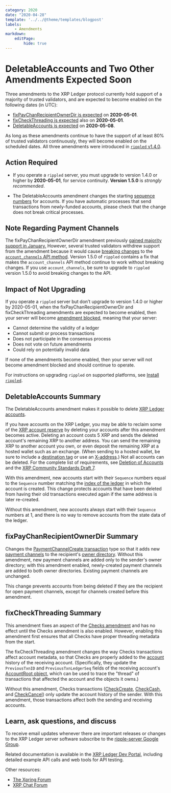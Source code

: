```yaml
---
category: 2020
date: "2020-04-28"
template: '../../@theme/templates/blogpost'
labels:
    - Amendments
markdown:
    editPage:
        hide: true
---
```

# DeletableAccounts and Two Other Amendments Expected Soon

Three amendments to the XRP Ledger protocol currently hold support of a majority of trusted validators, and are expected to become enabled on the following dates (in UTC):

- [fixPayChanRecipientOwnerDir is expected](https://xrpcharts.ripple.com/#/transactions/2EBB6EC9C6A070EF665D482C2E725319DEB552D88B079227333A5BE452602C2A) on **2020-05-01**.
- [fixCheckThreading is expected](https://xrpcharts.ripple.com/#/transactions/413007375A2D1B213D477154375A6878AF58360E4190D339C8B43122CA366AA7) also on **2020-05-01**.
- [DeletableAccounts is expected](https://xrpcharts.ripple.com/#/transactions/592E5151BFAE5B544FF4213A4358D341EA6F394ECF738CBC740F555CEC5A6C70) on **2020-05-08**.

<!-- BREAK -->

As long as these amendments continue to have the support of at least 80% of trusted validators continuously, they will become enabled on the scheduled dates. All three amendments were introduced in [`rippled` v1.4.0](https://github.com/ripple/rippled/releases/tag/1.4.0).

## Action Required

- If you operate a `rippled` server, you must upgrade to version 1.4.0 or higher by **2020-05-01**, for service continuity. **Version 1.5.0** is _strongly recommended_.

- The DeletableAccounts amendment changes the starting [sequence numbers](https://xrpl.org/basic-data-types.html#account-sequence) for accounts. If you have automatic processes that send transactions from newly-funded accounts, please check that the change does not break critical processes.

## Note Regarding Payment Channels

The fixPayChanRecipientOwnerDir amendment previously [gained majority support in January.](https://xrpl.org/blog/2020/fixcheckthreading-fixpaychanrecipientownerdir-expected.html) However, several trusted validators withdrew support from the amendment because it would cause [breaking changes](https://xrpl.org/blog/2020/fixcheckthreading-fixpaychanrecipientownerdir-expected.html#action-required) to the [`account_channels` API method](https://xrpl.org/account_channels.html). Version 1.5.0 of `rippled` contains a fix that makes the `account_channels` API method continue to work without breaking changes. If you use `account_channels`, be sure to upgrade to `rippled` version 1.5.0 to avoid breaking changes to the API.

## Impact of Not Upgrading

If you operate a `rippled` server but don’t upgrade to version 1.4.0 or higher by 2020-05-01, when the fixPayChanRecipientOwnerDir and fixCheckThreading amendments are expected to become enabled, then your server will become [amendment blocked](https://xrpl.org/amendments.html#amendment-blocked), meaning that your server:

* Cannot determine the validity of a ledger
* Cannot submit or process transactions
* Does not participate in the consensus process
* Does not vote on future amendments
* Could rely on potentially invalid data

If none of the amendments become enabled, then your server will not become amendment blocked and should continue to operate.

For instructions on upgrading `rippled` on supported platforms, see [Install `rippled`](https://xrpl.org/install-rippled.html).


## DeletableAccounts Summary

The DeletableAccounts amendment makes it possible to delete [XRP Ledger accounts](https://xrpl.org/accounts.html).

If you have accounts on the XRP Ledger, you may be able to reclaim some of the [XRP account reserve](https://xrpl.org/reserves.html) by deleting your accounts after this amendment becomes active. Deleting an account costs 5 XRP and sends the deleted account's remaining XRP to another address. You can send the remaining XRP to another account you own, or even deposit the remaining XRP at a hosted wallet such as an exchange. (When sending to a hosted wallet, be sure to include a [destination tag](https://xrpl.org/source-and-destination-tags.html) or use an [X-address](https://xrpaddress.info/).) Not all accounts can be deleted. For the complete list of requirements, see [Deletion of Accounts](https://xrpl.org/accounts.html#deletion-of-accounts) and the [XRP Community Standards Draft 7](https://github.com/xrp-community/standards-drafts/issues/8).

With this amendment, new accounts start with their `Sequence` numbers equal to the `Sequence` number matching the [index of the ledger](https://xrpl.org/basic-data-types.html#ledger-index) in which the account is created. This change protects accounts that have been deleted from having their old transactions executed again if the same address is later re-created.

Without this amendment, new accounts always start with their `Sequence` numbers at 1, and there is no way to remove accounts from the state data of the ledger.


## fixPayChanRecipientOwnerDir Summary

Changes the [PaymentChannelCreate transaction](https://xrpl.org/paymentchannelcreate.html) type so that it adds new [payment channels](https://xrpl.org/payment-channels.html) to the recipient's [owner directory](https://xrpl.org/directorynode.html). Without this amendment, new payment channels are added only to the sender's owner directory; with this amendment enabled, newly-created payment channels are added to both owner directories. Existing payment channels are unchanged.

This change prevents accounts from being deleted if they are the recipient for open payment channels, except for channels created before this amendment.


## fixCheckThreading Summary

This amendment fixes an aspect of the [Checks amendment](https://xrpl.org/known-amendments.html#checks) and has no effect until the Checks amendment is also enabled. However, enabling this amendment first ensures that all Checks have proper threading metadata from the start.

The fixCheckThreading amendment changes the way Checks transactions affect account metadata, so that Checks are properly added to the [account](https://xrpl.org/accounts.html) history of the receiving account. (Specifically, they update the `PreviousTxnID` and `PreviousTxnLedgerSeq` fields of the receiving account's [AccountRoot object](https://xrpl.org/accountroot.html), which can be used to trace the "thread" of transactions that affected the account and the objects it owns.)

Without this amendment, Checks transactions ([CheckCreate](https://xrpl.org/checkcreate.html), [CheckCash](https://xrpl.org/checkcash.html), and [CheckCancel](https://xrpl.org/checkcancel.html)) only update the account history of the sender. With this amendment, those transactions affect both the sending and receiving accounts.


## Learn, ask questions, and discuss

To receive email updates whenever there are important releases or changes to the XRP Ledger server software subscribe to the [ripple-server Google Group](https://groups.google.com/forum/#!forum/ripple-server).

Related documentation is available in the [XRP Ledger Dev Portal](https://xrpl.org/), including detailed example API calls and web tools for API testing.

Other resources:

* [The Xpring Forum](https://forum.xpring.io/)
* [XRP Chat Forum](http://www.xrpchat.com/)
